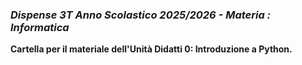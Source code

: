 ### *Dispense 3T Anno Scolastico 2025/2026 - Materia : Informatica*

**Cartella per il materiale dell'Unità Didatti 0: Introduzione a Python.**  
